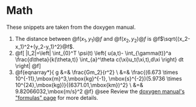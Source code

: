 # Math

These snippets are taken from the doxygen manual.

1. The distance between @f$(x_1,y_1)@f$ and @f$(x_2,y_2)@f$ is @f$\sqrt{(x_2-x_1)^2+(y_2-y_1)^2}@f$.
2. @f[
    |I_2|=\left| \int_{0}^T \psi(t) 
             \left\{ 
                u(a,t)-
                \int_{\gamma(t)}^a 
                \frac{d\theta}{k(\theta,t)}
                \int_{a}^\theta c(\xi)u_t(\xi,t)\,d\xi
             \right\} dt
          \right|
   @f]
3. @f{eqnarray*}{
        g &=& \frac{Gm_2}{r^2} \\ 
          &=& \frac{(6.673 \times 10^{-11}\,\mbox{m}^3\,\mbox{kg}^{-1}\,
              \mbox{s}^{-2})(5.9736 \times 10^{24}\,\mbox{kg})}{(6371.01\,\mbox{km})^2} \\ 
          &=& 9.82066032\,\mbox{m/s}^2
   @f}
@see Review the [doxygen manual's "formulas" page](https://www.doxygen.nl/manual/formulas.html) for more details.
